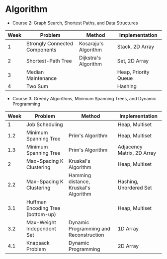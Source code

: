 # Algorithm

* Course 2: Graph Search, Shortest Paths, and Data Structures

| Week  | 	          Problem            |     Method    |  Implementation |
| ----- | ------------------------------ | ------------- | ------------- |
|   1   | Strongly Connected Components  | Kosaraju's Algorithm |  Stack, 2D Array  |
|   2   |            Shortest-Path Tree  | Dijkstra's Algorithm |   Set, 2D Array |
|   3   |            Median Maintenance  |            | Heap, Priority Queue |
|   4   |            Two Sum    |             | Hashing|

* Course 3: Greedy Algorithms, Minimum Spanning Trees, and Dynamic Programming

| Week  | 	          Problem            |     Method    | Implementation |
| ----- | ------------------------------ | ------------- | ------------- |
|   1   |                Job Scheduling  |  | Heap, Multiset |
| 1.2   |   Minimum Spanning Tree | Prim's Algorithm | Heap, Multiset |
| 1.3   |   Minimum Spanning Tree | Prim's Algorithm | Adjacency Matrix, 2D Array |
| 2 | Max-Spacing K Clustering | Kruskal's Algorithm | Heap, Multiset |
| 2.2 | Max-Spacing K Clustering | Hamming distance, Kruskal's Algorithm | Hashing, Unordered Set |
| 3.1 | Huffman Encoding Tree (bottom-up) |  | Heap, Multiset |  
| 3.2 | Max-Weight Independent Set | Dynamic Programming and Reconstruction | 1D Array | 
| 4.1 | Knapsack Problem | Dynamic Programming | 2D Array |
